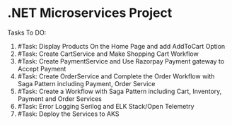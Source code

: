 #  .NET Microservices Project

Tasks To DO:
1. #Task: Display Products On the Home Page and add AddToCart Option
2. #Task: Create CartService and Make Shopping Cart Workflow
3. #Task: Create PaymentService and Use Razorpay Payment gateway to Accept Payment
4. #Task: Create OrderService and Complete the Order Workflow with Saga Pattern including Payment, Order Service
5. #Task: Create a Workflow with Saga Pattern including Cart, Inventory, Payment and Order Services
6. #Task: Error Logging Serilog and ELK Stack/Open Telemetry
7. #Task: Deploy the Services to AKS
